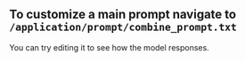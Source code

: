 ## To customize a main prompt navigate to `/application/prompt/combine_prompt.txt`

You can try editing it to see how the model responses.

